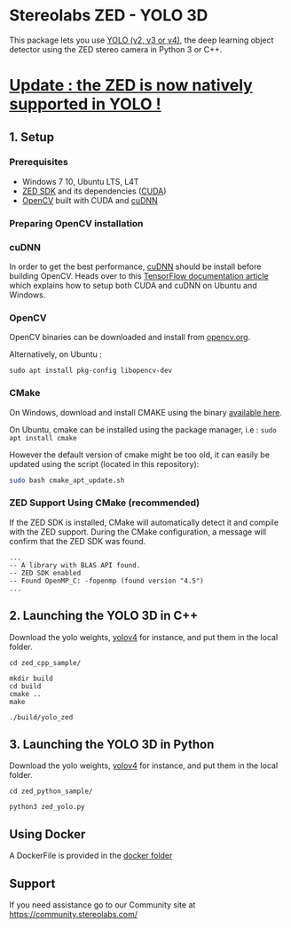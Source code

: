# Stereolabs ZED - YOLO 3D

This package lets you use [YOLO (v2, v3 or v4)](http://pjreddie.com/darknet/yolo/), the deep learning object detector using the ZED stereo camera in Python 3 or C++.

# [Update : the ZED is now natively supported in YOLO !](https://github.com/AlexeyAB/darknet)

## 1. Setup

### Prerequisites

- Windows 7 10, Ubuntu LTS, L4T
- [ZED SDK](https://www.stereolabs.com/developers/) and its dependencies ([CUDA](https://developer.nvidia.com/cuda-downloads))
- [OpenCV](https://docs.opencv.org/4.x/da/df6/tutorial_py_table_of_contents_setup.html) built with CUDA and [cuDNN](https://developer.nvidia.com/cudnn)

### Preparing OpenCV installation

### cuDNN

In order to get the best performance, [cuDNN](https://developer.nvidia.com/cudnn) should be install before building OpenCV. Heads over to this [TensorFlow documentation article](https://www.tensorflow.org/install/gpu#install_cuda_with_apt) which explains how to setup both CUDA and cuDNN on Ubuntu and Windows.

### OpenCV

OpenCV binaries can be downloaded and install from [opencv.org](https://opencv.org/releases/).

Alternatively, on Ubuntu :

    sudo apt install pkg-config libopencv-dev

### CMake

On Windows, download and install CMAKE using the binary [available here](https://cmake.org/download/).

On Ubuntu, cmake can be installed using the package manager, i.e : `sudo apt install cmake`

However the default version of cmake might be too old, it can easily be updated using the script (located in this repository):

```bash
sudo bash cmake_apt_update.sh
```

### ZED Support Using CMake (recommended)

If the ZED SDK is installed, CMake will automatically detect it and compile with the ZED support. During the CMake configuration, a message will confirm that the ZED SDK was found.

    ...
    -- A library with BLAS API found.
    -- ZED SDK enabled
    -- Found OpenMP_C: -fopenmp (found version "4.5")
    ...


## 2. Launching the YOLO 3D in C++

Download the yolo weights, [yolov4](https://github.com/AlexeyAB/darknet/releases/download/darknet_yolo_v3_optimal/yolov4.weights) for instance, and put them in the local folder.

    cd zed_cpp_sample/
    
    mkdir build
    cd build
    cmake ..
    make
    
    ./build/yolo_zed 

## 3. Launching the YOLO 3D in Python

Download the yolo weights, [yolov4](https://github.com/AlexeyAB/darknet/releases/download/darknet_yolo_v3_optimal/yolov4.weights) for instance, and put them in the local folder.

    cd zed_python_sample/
    
    python3 zed_yolo.py

## Using Docker

A DockerFile is provided in the [docker folder](./docker)

## Support
If you need assistance go to our Community site at https://community.stereolabs.com/
